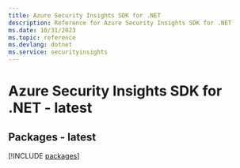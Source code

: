 ```yaml
---
title: Azure Security Insights SDK for .NET
description: Reference for Azure Security Insights SDK for .NET
ms.date: 10/31/2023
ms.topic: reference
ms.devlang: dotnet
ms.service: securityinsights
---
```

# Azure Security Insights SDK for .NET - latest
## Packages - latest
[!INCLUDE [packages](security-insights-index.md)]